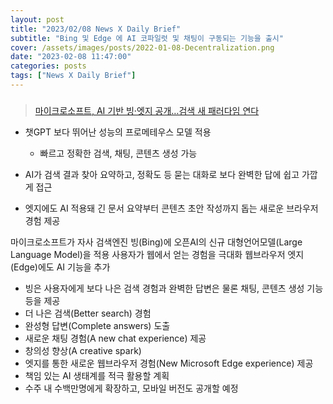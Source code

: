 ```yaml
---
layout: post
title: "2023/02/08 News X Daily Brief"
subtitle: "Bing 및 Edge 에 AI 코파일럿 및 채팅이 구동되는 기능을 출시"
cover: /assets/images/posts/2022-01-08-Decentralization.png
date: "2023-02-08 11:47:00"
categories: posts
tags: ["News X Daily Brief"]
---
```


### 

> [마이크로소프트, AI 기반 빙·엣지 공개…검색 새 패러다임 연다](https://news.microsoft.com/ko-kr/2023/02/08/reinventing-search-edge-ai/)

- 챗GPT 보다 뛰어난 성능의 프로메테우스 모델 적용

    - 빠르고 정확한 검색, 채팅, 콘텐츠 생성 가능

- AI가 검색 결과 찾아 요약하고, 정확도 등 묻는 대화로 보다 완벽한 답에 쉽고 가깝게 접근
- 엣지에도 AI 적용돼 긴 문서 요약부터 콘텐츠 초안 작성까지 돕는 새로운 브라우저 경험 제공

마이크로소프트가 자사 검색엔진 빙(Bing)에 오픈AI의 신규 대형언어모델(Large Language Model)을 적용
사용자가 웹에서 얻는 경험을 극대화
웹브라우저 엣지(Edge)에도 AI 기능을 추가

 - 빙은 사용자에게 보다 나은 검색 경험과 완벽한 답변은 물론 채팅, 콘텐츠 생성 기능 등을 제공
 - 더 나은 검색(Better search) 경험
 - 완성형 답변(Complete answers) 도출
 - 새로운 채팅 경험(A new chat experience) 제공
 - 창의성 향상(A creative spark)
 - 엣지를 통한 새로운 웹브라우저 경험(New Microsoft Edge experience) 제공
 - 책임 있는 AI 생태계를 적극 활용할 계획
 - 수주 내 수백만명에게 확장하고, 모바일 버전도 공개할 예정